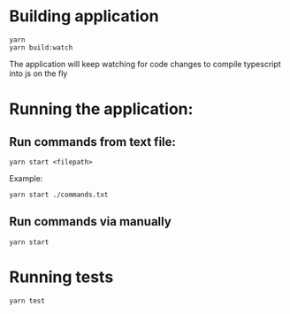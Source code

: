 # Building application
```
yarn
yarn build:watch
```
The application will keep watching for code changes to compile typescript into js on the fly

# Running the application:
## Run commands from text file:
```
yarn start <filepath>
```
Example:
```
yarn start ./commands.txt
```

## Run commands via manually
```
yarn start
```

# Running tests
```
yarn test
```

